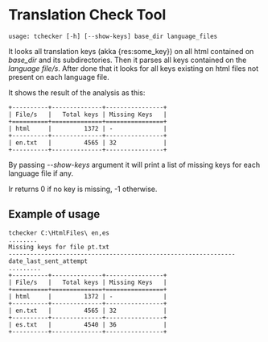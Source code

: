# Translation Check Tool

    usage: tchecker [-h] [--show-keys] base_dir language_files

It looks all translation keys (akka {res:some_key}) on all html contained on *base_dir* and its subdirectories. Then it parses all keys contained on the *language file/s*.
After done that it looks for all keys existing on html files not present on each language file.

It shows the result of the analysis as this:

    +----------+--------------+----------------+
    | File/s   |   Total keys | Missing Keys   |
    +==========+==============+================+
    | html     |         1372 | -              |
    +----------+--------------+----------------+
    | en.txt   |         4565 | 32             |
    +----------+--------------+----------------+

By passing *--show-keys* argument it will print a list of missing keys for each language file if any.

Ir returns 0 if no key is missing, -1 otherwise.

## Example of usage ##

    tchecker C:\HtmlFiles\ en,es
    ........
    Missing keys for file pt.txt
    ---------------------------------------------------------------
    date_last_sent_attempt
    .........
    +----------+--------------+----------------+
    | File/s   |   Total keys | Missing Keys   |
    +==========+==============+================+
    | html     |         1372 | -              |
    +----------+--------------+----------------+
    | en.txt   |         4565 | 32             |
    +----------+--------------+----------------+
    | es.txt   |         4540 | 36             |
    +----------+--------------+----------------+


